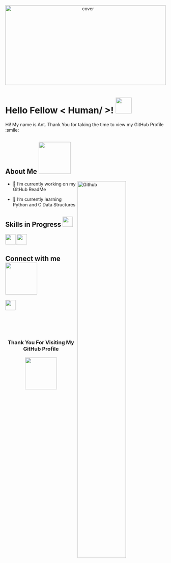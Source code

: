 <div align="center">
<img width="100%" height = "250px" src="https://img.rawpixel.com/s3fs-private/rawpixel_images/website_content/rm104-eye-01-b-1_1_3.jpg?w=800&dpr=1&fit=default&crop=default&q=65&vib=3&con=3&usm=15&bg=F4F4F3&ixlib=js-2.2.1&s=309433569e728a345d9f7b4191d5a248" alt="cover" />
</div>

<h1> Hello Fellow < Human/ >! <img src = "https://raw.githubusercontent.com/MartinHeinz/MartinHeinz/master/wave.gif" width = 50px> </h1>
<p align='center'>

<!--- ![visitors](https://visitor-badge.glitch.me/badge?page_id=.) --->

</p>
<div size='20px'> Hi! My name is Ant. Thank You for taking the time to view my GitHub Profile :smile: 
</div>

<h2> About Me <img src = "https://media.giphy.com/media/MyibCKeY7w2TS/giphy.gif?cid=ecf05e47ong65w4t5y6mbm0jpg4crpzq3fgyl880mknicdt0&rid=giphy.gif&ct=s" width = 100px></h2>

<img width="55%" align="right" alt="Github" src="https://raw.githubusercontent.com/onimur/.github/master/.resources/git-header.svg" />


- 🔭 I’m currently working on my GitHub ReadMe

- 🌱 I’m currently learning Python and C Data Structures 

<!-- - 👯 I’m looking to collaborate on Nothing For Now :P 

- 💬 Talk to me about Nothing For Now :P -->
  
  
  
<!--<h2> Skills <img src = "https://media.giphy.com/media/WFZvB7VIXBgiz3oDXE/giphy.gif?cid=ecf05e47lk1ytmxddoo7o7ukjgiyhf0z0q9ir77kumg11psb&rid=giphy.gif&ct=s" width = 32px> </h2>
<a href= https://github.com/?tab=repositories&q=&type=&language=python&sort= > <img width ='32px' src ='https://raw.githubusercontent.com/rahulbanerjee26/githubAboutMeGenerator/main/icons/python.svg'> </a>
<a href= https://github.com/?tab=repositories&q=&type=&language=cpp&sort= > <img width ='32px' src ='https://raw.githubusercontent.com/rahulbanerjee26/githubAboutMeGenerator/main/icons/cpp.svg'> </a>-->


<h2> Skills in Progress <img src = "https://media2.giphy.com/media/QssGEmpkyEOhBCb7e1/giphy.gif?cid=ecf05e47a0n3gi1bfqntqmob8g9aid1oyj2wr3ds3mg700bl&rid=giphy.gif" width = 32px> </h2>
<a href= https://github.com/?tab=repositories&q=&type=&language=python&sort= > <img width ='32px' src ='https://raw.githubusercontent.com/rahulbanerjee26/githubAboutMeGenerator/main/icons/python.svg'> </a>
<a href= https://github.com/?tab=repositories&q=&type=&language=cpp&sort= > <img width ='32px' src ='https://raw.githubusercontent.com/rahulbanerjee26/githubAboutMeGenerator/main/icons/cpp.svg'> </a>
  
<!-- 
<details>
Use details to create open on demand spaces.
</details>
-->
  

<!--<h2> Skills To Be learned <img src = "https://media.giphy.com/media/9ObOlMRCz3xuN3Ujbz/giphy.gif?cid=ecf05e47uat8f77boolqpst733vi6f2jax77rcklcennr15v&rid=giphy.gif&ct=s" width = 32px> </h2>
<a href= https://github.com/?tab=repositories&q=&type=&language=python&sort= > <img width ='32px' src ='https://raw.githubusercontent.com/rahulbanerjee26/githubAboutMeGenerator/main/icons/python.svg'> </a>
<a href= https://github.com/?tab=repositories&q=&type=&language=cpp&sort= > <img width ='32px' src ='https://raw.githubusercontent.com/rahulbanerjee26/githubAboutMeGenerator/main/icons/cpp.svg'> </a>-->
  
  



<div align="left">
<h2> Connect with me <img src='https://raw.githubusercontent.com/ShahriarShafin/ShahriarShafin/main/Assets/handshake.gif' width="100px"> </h2>
<!-- <a href = 'https://www.linkedin.com/in/xyz'> <img width = '32px' align= 'center' src="https://raw.githubusercontent.com/rahulbanerjee26/githubAboutMeGenerator/main/icons/linked-in-alt.svg"/></a> 
<a href = 'https://www.twitter.com/xyz'> <img width = '32px' align= 'center' src="https://raw.githubusercontent.com/rahulbanerjee26/githubAboutMeGenerator/main/icons/twitter.svg"/></a> -->
<a href = 'https://github.com/Antverse1'> <img width = '32px' align= 'center' src="https://raw.githubusercontent.com/rahulbanerjee26/githubAboutMeGenerator/main/icons/github.svg"/></a> 
</div>




<br>
<br>
<br>
<br>
<div align="center">
<h3><footer align='center'>Thank You For Visiting My GitHub Profile </footer></h3>
<img src='https://media.giphy.com/media/fSptAINJfyGe3oPHNZ/giphy.gif?cid=ecf05e47bshfdopio2k6w2qvbehblftsttj7epqcn8bthxyn&rid=giphy.gif&ct=s' width="100px">
</div>
<br>
<br>

  
<!--- Future notes. Stuff inside <! are all unseeable and are for future purposes.--->

